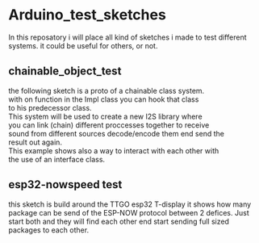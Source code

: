 # Arduino_test_sketches
In this reposatory i will place all kind of sketches i made to test different systems.
it could be useful for others, or not.

## chainable_object_test
 the following sketch is a proto of a chainable class system.  
 with on function in the Impl class you can hook that class   
 to his predecessor class.    
 This system will be used to create a new I2S library where    
 you can link (chain) different proccesses together to receive  
 sound from different sources decode/encode them end send the  
 result out again.  
 This example shows also a way to interact with each other with  
 the use of an interface class.  

## esp32-nowspeed test
 this sketch is build around the TTGO esp32 T-display it shows how many package can be send of the ESP-NOW protocol between 2 defices.
 Just start both and they will find each other end start sending full sized packages to each other.
 
